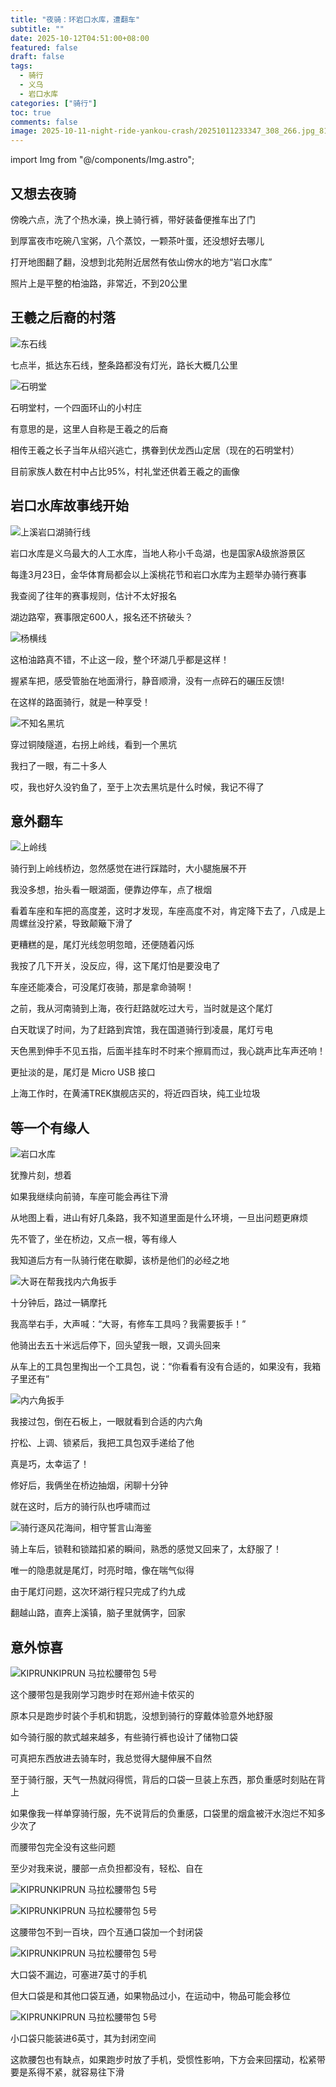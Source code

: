 ```yaml
---
title: "夜骑：环岩口水库，遭翻车"
subtitle: ""
date: 2025-10-12T04:51:00+08:00
featured: false
draft: false
tags:
  - 骑行
  - 义乌
  - 岩口水库
categories: ["骑行"]
toc: true
comments: false
image: 2025-10-11-night-ride-yankou-crash/20251011233347_308_266.jpg_81
---
```

import Img from "@/components/Img.astro";

## 又想去夜骑

傍晚六点，洗了个热水澡，换上骑行裤，带好装备便推车出了门

到厚富夜市吃碗八宝粥，八个蒸饺，一颗茶叶蛋，还没想好去哪儿

打开地图翻了翻，没想到北苑附近居然有依山傍水的地方“岩口水库”

照片上是平整的柏油路，非常近，不到20公里

## 王羲之后裔的村落

<Img
  src="20251011233354_309_266.jpg"
  alt="东石线"
/>

七点半，抵达东石线，整条路都没有灯光，路长大概几公里

<Img
  src="20251011233347_308_266.jpg"
  alt="石明堂"
/>

石明堂村，一个四面环山的小村庄

有意思的是，这里人自称是王羲之的后裔

相传王羲之长子当年从绍兴逃亡，携眷到伏龙西山定居（现在的石明堂村）

目前家族人数在村中占比95%，村礼堂还供着王羲之的画像

## 岩口水库故事线开始

<Img
  src="20251011233403_310_266.jpg"
  alt="上溪岩口湖骑行线"
/>

岩口水库是义乌最大的人工水库，当地人称小千岛湖，也是国家A级旅游景区

每逢3月23日，金华体育局都会以上溪桃花节和岩口水库为主题举办骑行赛事

我查阅了往年的赛事规则，估计不太好报名

湖边路窄，赛事限定600人，报名还不挤破头？

<Img
  src="20251011233426_312_266.jpg"
  alt="杨横线"
/>

这柏油路真不错，不止这一段，整个环湖几乎都是这样！

握紧车把，感受管胎在地面滑行，静音顺滑，没有一点碎石的碾压反馈!

在这样的路面骑行，就是一种享受！

<Img
  src="20251011233430_313_266.jpg"
  alt="不知名黑坑"
/>

穿过铜陵隧道，右拐上岭线，看到一个黑坑

我扫了一眼，有二十多人

哎，我也好久没钓鱼了，至于上次去黑坑是什么时候，我记不得了

## 意外翻车

<Img
  src="20251011233442_315_266.jpg"
  alt="上岭线"
/>

骑行到上岭线桥边，忽然感觉在进行踩踏时，大小腿施展不开

我没多想，抬头看一眼湖面，便靠边停车，点了根烟

看着车座和车把的高度差，这时才发现，车座高度不对，肯定降下去了，八成是上周螺丝没拧紧，导致颠簸下滑了

更糟糕的是，尾灯光线忽明忽暗，还便随着闪烁

我按了几下开关，没反应，得，这下尾灯怕是要没电了

车座还能凑合，可没尾灯夜骑，那是拿命骑啊！

之前，我从河南骑到上海，夜行赶路就吃过大亏，当时就是这个尾灯

白天耽误了时间，为了赶路到宾馆，我在国道骑行到凌晨，尾灯亏电

天色黑到伸手不见五指，后面半挂车时不时来个擦肩而过，我心跳声比车声还响！

更扯淡的是，尾灯是 Micro USB 接口

上海工作时，在黄浦TREK旗舰店买的，将近四百块，纯工业垃圾

## 等一个有缘人

<Img
  src="20251011233605_329_266.jpg"
  alt="岩口水库"
/>

犹豫片刻，想着

如果我继续向前骑，车座可能会再往下滑

从地图上看，进山有好几条路，我不知道里面是什么环境，一旦出问题更麻烦

先不管了，坐在桥边，又点一根，等有缘人

我知道后方有一队骑行佬在歇脚，该桥是他们的必经之地

<Img
  src="20251011233458_318_266.jpg"
  alt="大哥在帮我找内六角扳手"
/>

十分钟后，路过一辆摩托

我高举右手，大声喊：“大哥，有修车工具吗？我需要扳手！”  

他骑出去五十米远后停下，回头望我一眼，又调头回来

从车上的工具包里掏出一个工具包，说：“你看看有没有合适的，如果没有，我箱子里还有”  

<Img
  src="20251011233452_317_266.jpg"
  alt="内六角扳手"
/>

我接过包，倒在石板上，一眼就看到合适的内六角

拧松、上调、锁紧后，我把工具包双手递给了他

真是巧，太幸运了！

修好后，我俩坐在桥边抽烟，闲聊十分钟

就在这时，后方的骑行队也呼啸而过

<Img
  src="20251011233527_322_266.jpg"
  alt="骑行逐风花海间，相守誓言山海鉴"
/>

骑上车后，锁鞋和锁踏扣紧的瞬间，熟悉的感觉又回来了，太舒服了！

唯一的隐患就是尾灯，时亮时暗，像在喘气似得

由于尾灯问题，这次环湖行程只完成了约九成

翻越山路，直奔上溪镇，脑子里就俩字，回家

## 意外惊喜

<Img
  src="20251011233534_323_266.jpg"
  alt="KIPRUNKIPRUN 马拉松腰带包 5号"
/>

这个腰带包是我刚学习跑步时在郑州迪卡侬买的

原本只是跑步时装个手机和钥匙，没想到骑行的穿戴体验意外地舒服

如今骑行服的款式越来越多，有些骑行裤也设计了储物口袋

可真把东西放进去骑车时，我总觉得大腿伸展不自然

至于骑行服，天气一热就闷得慌，背后的口袋一旦装上东西，那负重感时刻贴在背上

如果像我一样单穿骑行服，先不说背后的负重感，口袋里的烟盒被汗水泡烂不知多少次了

而腰带包完全没有这些问题

至少对我来说，腰部一点负担都没有，轻松、自在

<Img
  src="20251012001957_331_266.jpg"
  alt="KIPRUNKIPRUN 马拉松腰带包 5号"
/>

<Img
  src="20251011233548_326_266.jpg"
  alt="KIPRUNKIPRUN 马拉松腰带包 5号"
/>

这腰带包不到一百块，四个互通口袋加一个封闭袋

<Img
  src="20251012002000_332_266.jpg"
  alt="KIPRUNKIPRUN 马拉松腰带包 5号"
/>

大口袋不漏边，可塞进7英寸的手机

但大口袋是和其他口袋互通，如果物品过小，在运动中，物品可能会移位

<Img
  src="20251011233555_327_266.jpg"
  alt="KIPRUNKIPRUN 马拉松腰带包 5号"
/>

小口袋只能装进6英寸，其为封闭空间

这款腰包也有缺点，如果跑步时放了手机，受惯性影响，下方会来回摆动，松紧带要是系得不紧，就容易往下滑